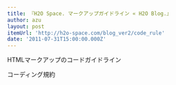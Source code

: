 ```yaml
---
title: 『H2O Space. マークアップガイドライン « H2O Blog.』
author: azu
layout: post
itemUrl: 'http://h2o-space.com/blog_ver2/code_rule'
date: '2011-07-31T15:00:00.000Z'
---
```

HTMLマークアップのコードガイドライン

コーディング規約
